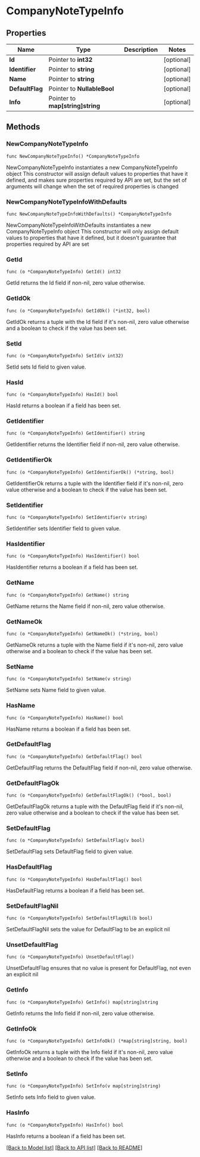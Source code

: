 # CompanyNoteTypeInfo

## Properties

Name | Type | Description | Notes
------------ | ------------- | ------------- | -------------
**Id** | Pointer to **int32** |  | [optional] 
**Identifier** | Pointer to **string** |  | [optional] 
**Name** | Pointer to **string** |  | [optional] 
**DefaultFlag** | Pointer to **NullableBool** |  | [optional] 
**Info** | Pointer to **map[string]string** |  | [optional] 

## Methods

### NewCompanyNoteTypeInfo

`func NewCompanyNoteTypeInfo() *CompanyNoteTypeInfo`

NewCompanyNoteTypeInfo instantiates a new CompanyNoteTypeInfo object
This constructor will assign default values to properties that have it defined,
and makes sure properties required by API are set, but the set of arguments
will change when the set of required properties is changed

### NewCompanyNoteTypeInfoWithDefaults

`func NewCompanyNoteTypeInfoWithDefaults() *CompanyNoteTypeInfo`

NewCompanyNoteTypeInfoWithDefaults instantiates a new CompanyNoteTypeInfo object
This constructor will only assign default values to properties that have it defined,
but it doesn't guarantee that properties required by API are set

### GetId

`func (o *CompanyNoteTypeInfo) GetId() int32`

GetId returns the Id field if non-nil, zero value otherwise.

### GetIdOk

`func (o *CompanyNoteTypeInfo) GetIdOk() (*int32, bool)`

GetIdOk returns a tuple with the Id field if it's non-nil, zero value otherwise
and a boolean to check if the value has been set.

### SetId

`func (o *CompanyNoteTypeInfo) SetId(v int32)`

SetId sets Id field to given value.

### HasId

`func (o *CompanyNoteTypeInfo) HasId() bool`

HasId returns a boolean if a field has been set.

### GetIdentifier

`func (o *CompanyNoteTypeInfo) GetIdentifier() string`

GetIdentifier returns the Identifier field if non-nil, zero value otherwise.

### GetIdentifierOk

`func (o *CompanyNoteTypeInfo) GetIdentifierOk() (*string, bool)`

GetIdentifierOk returns a tuple with the Identifier field if it's non-nil, zero value otherwise
and a boolean to check if the value has been set.

### SetIdentifier

`func (o *CompanyNoteTypeInfo) SetIdentifier(v string)`

SetIdentifier sets Identifier field to given value.

### HasIdentifier

`func (o *CompanyNoteTypeInfo) HasIdentifier() bool`

HasIdentifier returns a boolean if a field has been set.

### GetName

`func (o *CompanyNoteTypeInfo) GetName() string`

GetName returns the Name field if non-nil, zero value otherwise.

### GetNameOk

`func (o *CompanyNoteTypeInfo) GetNameOk() (*string, bool)`

GetNameOk returns a tuple with the Name field if it's non-nil, zero value otherwise
and a boolean to check if the value has been set.

### SetName

`func (o *CompanyNoteTypeInfo) SetName(v string)`

SetName sets Name field to given value.

### HasName

`func (o *CompanyNoteTypeInfo) HasName() bool`

HasName returns a boolean if a field has been set.

### GetDefaultFlag

`func (o *CompanyNoteTypeInfo) GetDefaultFlag() bool`

GetDefaultFlag returns the DefaultFlag field if non-nil, zero value otherwise.

### GetDefaultFlagOk

`func (o *CompanyNoteTypeInfo) GetDefaultFlagOk() (*bool, bool)`

GetDefaultFlagOk returns a tuple with the DefaultFlag field if it's non-nil, zero value otherwise
and a boolean to check if the value has been set.

### SetDefaultFlag

`func (o *CompanyNoteTypeInfo) SetDefaultFlag(v bool)`

SetDefaultFlag sets DefaultFlag field to given value.

### HasDefaultFlag

`func (o *CompanyNoteTypeInfo) HasDefaultFlag() bool`

HasDefaultFlag returns a boolean if a field has been set.

### SetDefaultFlagNil

`func (o *CompanyNoteTypeInfo) SetDefaultFlagNil(b bool)`

 SetDefaultFlagNil sets the value for DefaultFlag to be an explicit nil

### UnsetDefaultFlag
`func (o *CompanyNoteTypeInfo) UnsetDefaultFlag()`

UnsetDefaultFlag ensures that no value is present for DefaultFlag, not even an explicit nil
### GetInfo

`func (o *CompanyNoteTypeInfo) GetInfo() map[string]string`

GetInfo returns the Info field if non-nil, zero value otherwise.

### GetInfoOk

`func (o *CompanyNoteTypeInfo) GetInfoOk() (*map[string]string, bool)`

GetInfoOk returns a tuple with the Info field if it's non-nil, zero value otherwise
and a boolean to check if the value has been set.

### SetInfo

`func (o *CompanyNoteTypeInfo) SetInfo(v map[string]string)`

SetInfo sets Info field to given value.

### HasInfo

`func (o *CompanyNoteTypeInfo) HasInfo() bool`

HasInfo returns a boolean if a field has been set.


[[Back to Model list]](../README.md#documentation-for-models) [[Back to API list]](../README.md#documentation-for-api-endpoints) [[Back to README]](../README.md)


